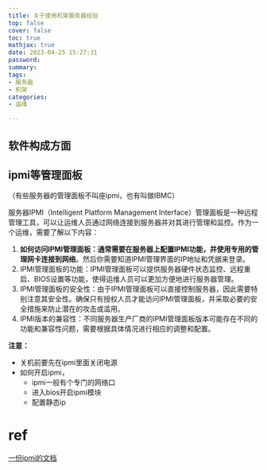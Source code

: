 ```yaml
---
title: 关于使用机架服务器经验
top: false
cover: false
toc: true
mathjax: true
date: 2023-04-25 15:27:31
password:
summary:
tags:
- 服务器
- 机架
categories:
- 运维

---
```




## 软件构成方面



## ipmi等管理面板

（有些服务器的管理面板不叫座ipmi，也有叫做IBMC）

服务器IPMI（Intelligent Platform Management Interface）管理面板是一种远程管理工具，可以让运维人员通过网络连接到服务器并对其进行管理和监控。作为一个运维，需要了解以下内容：

1. **如何访问IPMI管理面板：通常需要在服务器上配置IPMI功能，并使用专用的管理网卡连接到网络**。然后你需要知道IPMI管理界面的IP地址和凭据来登录。
2. IPMI管理面板的功能：IPMI管理面板可以提供服务器硬件状态监控、远程重启、BIOS设置等功能，使得运维人员可以更加方便地进行服务器管理。
3. IPMI管理面板的安全性：由于IPMI管理面板可以直接控制服务器，因此需要特别注意其安全性。确保只有授权人员才能访问IPMI管理面板，并采取必要的安全措施来防止潜在的攻击或滥用。
4. IPMI版本的兼容性：不同服务器生产厂商的IPMI管理面板版本可能存在不同的功能和兼容性问题，需要根据具体情况进行相应的调整和配置。



**注意：**

- 关机前要先在ipmi里面关闭电源
- 如何开启ipmi，
  - ipmi一般有个专门的网络口
  - 进入bios开启ipmi模块
  - 配置静态ip







# ref

[一份ipmi的文档](https://www.gooxi.com/upload/201704/11/201704111750463504.pdf)


